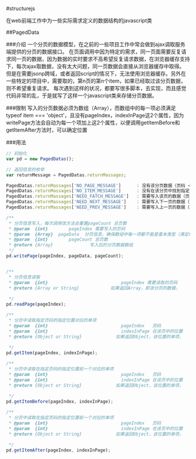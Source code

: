 #structurejs

在web前端工作中为一些实际需求定义的数据结构的javascript类

##PagedData

###介绍
  一个分页的数据模型，在之前的一些项目工作中常会做到ajax调取服务端提供的分页的数据接口。
  在页面调用中因为特定的需求，同一页面需要反复请求同一页的数据，因为数据的实时要求不高希望反复请求数据，在浏览器缓存支持下，每次ajax取数据，没有太大问题，同一页数据会直接从浏览器缓存中取得。
	但是在需要jsonp跨域，或者返回script的情况下，无法使用浏览器缓存。另外在一些特定的项目中，需要取的，第n页的第n个item，如果已经取过该分页数据，则不希望重复请求。
	每次遇到这样的状况，都要写很多脚本，去实现，而且感觉代码非常的乱，于是就写了这样一个javascript类来存储分页数据。

###限制
	写入的分页数据必须为数组（Array），而数组中的每一项必须满足typeof item === 'object'，且没有pageIndex，indexInPage这2个属性，因为writePage方法会自动为每一个项加上这2个属性，以便调用getItemBefore和getItemAfter方法时，可以确定位置

###用法
```javascript
// 初始化
var pd = new PagedDatas();

// 返回信息的枚举
var returnMessage = PagedDatas.returnMassages;

PagedDatas.returnMassages['NO_PAGE_MESSAGE']      : 没有该分页数据（页码 < 1 或者 页码 > 总页数）
PagedDatas.returnMassages['NO_ITEM_MESSAGE']      : 没有在该分页中找到指定位置的项（在页中的位置 >= 该页的项的总数）
PagedDatas.returnMassages['NEED_FATCH_MESSAGE']   : 需要写入该页的数据（页码在范围内，但是没有该页数据，需要写入）
PagedDatas.returnMassages['NEED_NEXT_MESSAGE']    : 需要写入下一页的数据（下一页页码在范围内，但是没有该页数据，需要写入）
PagedDatas.returnMassages['NEED_PREV_MESSAGE']    : 需要写入上一页的数据（上一页页码在范围内，但是没有该页数据，需要写入）

/**
 * 分页信息写入，每次调用改方法会重置pageCount 总页数
 * @param  {int} 		pageIndex 需要写入的页码
 * @param  {Array} 	pageData  分页信息，确保数组中每一项都不能是基本类型（满足typeof item === 'object'），且没有pageIndex，indexInPage这2个属性
 * @param  {int} 		pageCount 总页数
 * @return {Array}           	写入后的分页数据数组
 */
pd.writePage(pageIndex, pageData, pageCount);


/**
 * 分页信息读取
 * @param  {int} 							pageIndex 需要读取的页码
 * @return {Array or String}           	如果返回Array，即该分页的数据，
																				如果返回String，则对比PagedDatas.returnMassages 枚举中对应项，NO_PAGE_MESSAGE or NEED_FATCH_MESSAGE
 */
pd.readPage(pageIndex);

/**
 * 分页中读取指定页码的指定位置对应的单项
 * @param  {int} 							pageIndex   页码
 * @param  {int} 							indexInPage 在该页中的位置
 * @return {Object or String}             如果返回Object，该位置的单项，
																					如果返回String，则对比PagedDatas.returnMassages 枚举中对应项，NO_PAGE_MESSAGE or NEED_FATCH_MESSAGE or NO_ITEM_MESSAGE
 */
pd.getItem(pageIndex, indexInPage);

/**
 * 分页中读取在指定页码的指定位置前一个对应的单项
 * @param  {int} 							pageIndex   页码
 * @param  {int} 							indexInPage 在该页中的位置
 * @return {Object or String}             如果返回Object，该位置的单项，
																					如果返回String，则对比PagedDatas.returnMassages 枚举中对应项，NO_PAGE_MESSAGE or NEED_FATCH_MESSAGE or NO_ITEM_MESSAGE or NEED_PREV_MESSAGE
 */
pd.getItemBefore(pageIndex, indexInPage);

/**
 * 分页中读取在指定页码的指定位置前一个对应的单项
 * @param  {int} 							pageIndex   页码
 * @param  {int} 							indexInPage 在该页中的位置
 * @return {Object or String}             如果返回Object，该位置的单项，
																					如果返回String，则对比PagedDatas.returnMassages 枚举中对应项，NO_PAGE_MESSAGE or NEED_FATCH_MESSAGE or NO_ITEM_MESSAGE or NEED_NEXT_MESSAGE
 */
pd.getItemAfter(pageIndex, indexInPage);

```
